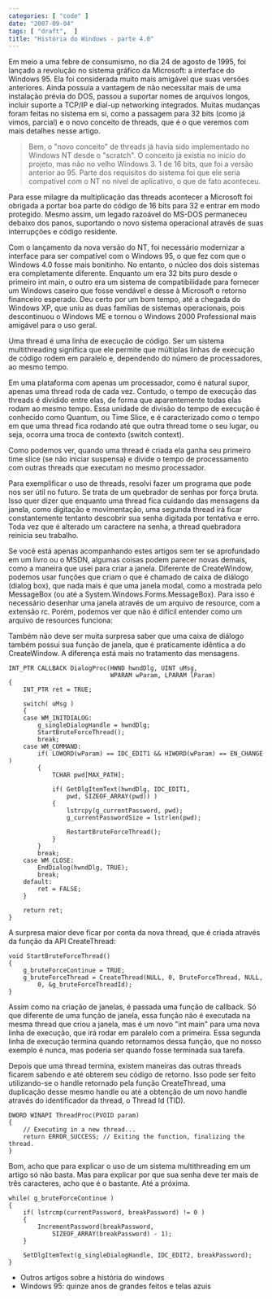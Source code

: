 ```yaml
---
categories: [ "code" ]
date: "2007-09-04"
tags: [ "draft",  ]
title: "História do Windows - parte 4.0"
---
```

Em meio a uma febre de consumismo, no dia 24 de agosto de 1995, foi lançado a revolução no sistema gráfico da Microsoft: a interface do Windows 95. Ela foi considerada muito mais amigável que suas versões anteriores. Ainda possuía a vantagem de não necessitar mais de uma instalação prévia do DOS, passou a suportar nomes de arquivos longos, incluir suporte a TCP/IP e dial-up networking integrados. Muitas mudanças foram feitas no sistema em si, como a passagem para 32 bits (como já vimos, parcial) e o novo conceito de threads, que é o que veremos com mais detalhes nesse artigo.

> Bem, o "novo conceito" de threads já havia sido implementado no Windows NT desde o "scratch". O conceito já existia no início do projeto, mas não no velho Windows 3. 1 de 16 bits, que foi a versão anterior ao 95. Parte dos requisitos do sistema foi que ele seria compatível com o NT no nível de aplicativo, o que de fato aconteceu. 

Para esse milagre da multiplicação das threads acontecer a Microsoft foi obrigada a portar boa parte do código de 16 bits para 32 e entrar em modo protegido. Mesmo assim, um legado razoável do MS-DOS permaneceu debaixo dos panos, suportando o novo sistema operacional através de suas interrupções e código residente.

Com o lançamento da nova versão do NT, foi necessário modernizar a interface para ser compatível com o Windows 95, o que fez com que o Windows 4.0 fosse mais bonitinho. No entanto, o núcleo dos dois sistemas era completamente diferente. Enquanto um era 32 bits puro desde o primeiro int main, o outro era um sistema de compatibilidade para fornecer um Windows caseiro que fosse vendável e desse à Microsoft o retorno financeiro esperado. Deu certo por um bom tempo, até a chegada do Windows XP, que uniu as duas famílias de sistemas operacionais, pois descontinuou o Windows ME e tornou o Windows 2000 Professional mais amigável para o uso geral.

Uma thread é uma linha de execução de código. Ser um sistema multithreading significa que ele permite que múltiplas linhas de execução de código rodem em paralelo e, dependendo do número de processadores, ao mesmo tempo.

Em uma plataforma com apenas um processador, como é natural supor, apenas uma thread roda de cada vez. Contudo, o tempo de execução das threads é dividido entre elas, de forma que aparentemente todas elas rodam ao mesmo tempo. Essa unidade de divisão do tempo de execução é conhecido como Quantum, ou Time Slice, e é caracterizado como o tempo em que uma thread fica rodando até que outra thread tome o seu lugar, ou seja, ocorra uma troca de contexto (switch context).

Como podemos ver, quando uma thread é criada ela ganha seu primeiro time slice (se não iniciar suspensa) e divide o tempo de processamento com outras threads que executam no mesmo processador.

Para exemplificar o uso de threads, resolvi fazer um programa que pode nos ser útil no futuro. Se trata de um quebrador de senhas por força bruta. Isso quer dizer que enquanto uma thread fica cuidando das mensagens da janela, como digitação e movimentação, uma segunda thread irá ficar constantemente tentanto descobrir sua senha digitada por tentativa e erro. Toda vez que é alterado um caractere na senha, a thread quebradora reinicia seu trabalho.

Se você está apenas acompanhando estes artigos sem ter se aprofundado em um livro ou o MSDN, algumas coisas podem parecer novas demais, como a maneira que usei para criar a janela. Diferente de CreateWindow, podemos usar funções que criam o que é chamado de caixa de diálogo (dialog box), que nada mais é que uma janela modal, como a mostrada pelo MessageBox (ou até a System.Windows.Forms.MessageBox). Para isso é necessário desenhar uma janela através de um arquivo de resource, com a extensão rc. Porém, podemos ver que não é difícil entender como um arquivo de resources funciona:

Também não deve ser muita surpresa saber que uma caixa de diálogo também possui sua função de janela, que é praticamente idêntica a do CreateWindow. A diferença está mais no tratamento das mensagens.

    INT_PTR CALLBACK DialogProc(HWND hwndDlg, UINT uMsg, 
    							WPARAM wParam, LPARAM lParam)
    {
    	INT_PTR ret = TRUE;
    
    	switch( uMsg )
    	{
    	case WM_INITDIALOG:
    		g_singleDialogHandle = hwndDlg;
    		StartBruteForceThread();
    		break;
    	case WM_COMMAND:
    		if( LOWORD(wParam) == IDC_EDIT1 && HIWORD(wParam) == EN_CHANGE )
    		{
    			TCHAR pwd[MAX_PATH];
    
    			if( GetDlgItemText(hwndDlg, IDC_EDIT1, 
    				pwd, SIZEOF_ARRAY(pwd)) )
    			{
    				lstrcpy(g_currentPassword, pwd);
    				g_currentPasswordSize = lstrlen(pwd);
    
    				RestartBruteForceThread();
    			}
    		}
    		break;
    	case WM_CLOSE:
    		EndDialog(hwndDlg, TRUE);
    		break;
    	default:
    		ret = FALSE;
    	}
    
    	return ret;
    } 
    

A surpresa maior deve ficar por conta da nova thread, que é criada através da função da API CreateThread:

    void StartBruteForceThread()
    {
    	g_bruteForceContinue = TRUE;
    	g_bruteForceThread = CreateThread(NULL, 0, BruteForceThread, NULL, 
    		0, &g_bruteForceThreadId);
    } 
    

Assim como na criação de janelas, é passada uma função de callback. Só que diferente de uma função de janela, essa função não é executada na mesma thread que criou a janela, mas é um novo "int main" para uma nova linha de execução, que irá rodar em paralelo com a primeira. Essa segunda linha de execução termina quando retornamos dessa função, que no nosso exemplo é nunca, mas poderia ser quando fosse terminada sua tarefa.

Depois que uma thread termina, existem maneiras das outras threads ficarem sabendo e até obterem seu código de retorno. Isso pode ser feito utilizando-se o handle retornado pela função CreateThread, uma duplicação desse mesmo handle ou até a obtenção de um novo handle através do identificador da thread, o Thread Id (TID).

    DWORD WINAPI ThreadProc(PVOID param)
    {
    	// Executing in a new thread...
    	return ERROR_SUCCESS; // Exiting the function, finalizing the thread.
    } 
    

Bom, acho que para explicar o uso de um sistema multithreading em um artigo só não basta. Mas para explicar por que sua senha deve ter mais de três caracteres, acho que é o bastante. Até a próxima.

    while( g_bruteForceContinue )
    {
    	if( lstrcmp(currentPassword, breakPassword) != 0 )
    	{
    		IncrementPassword(breakPassword, 
    			SIZEOF_ARRAY(breakPassword) - 1);
    	}
    
    	SetDlgItemText(g_singleDialogHandle, IDC_EDIT2, breakPassword);
    } 
    

    
  * Outros artigos sobre a história do windows
  * Windows 95: quinze anos de grandes feitos e telas azuis

